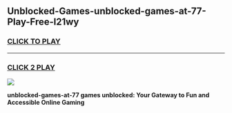 
## Unblocked-Games-unblocked-games-at-77-Play-Free-l21wy
<h3>
<a href="https://premium76.site?title=unblocked-games-at-77&ref=17A">CLICK TO PLAY</a></h3>
<hr>

<h3>
<a href="https://premium76.site?title=unblocked-games-at-77&ref=17A">CLICK 2 PLAY</a>
  
</h3>

<a href="https://premium76.site?title=unblocked-games-at-77&ref=17A"><img src="https://clearcache.store/games.png"></a>


**unblocked-games-at-77 games unblocked: Your Gateway to Fun and Accessible Online Gaming**
